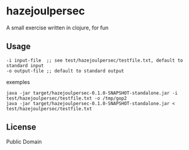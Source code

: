 # hazejoulpersec

A small exercise written in clojure, for fun

## Usage

    -i input-file  ;; see test/hazejoulpersec/testfile.txt, default to standard input
    -o output-file ;; default to standard output

exemples

    java -jar target/hazejoulpersec-0.1.0-SNAPSHOT-standalone.jar -i test/hazejoulpersec/testfile.txt -o /tmp/gop2
    java -jar target/hazejoulpersec-0.1.0-SNAPSHOT-standalone.jar < test/hazejoulpersec/testfile.txt

## License

Public Domain
